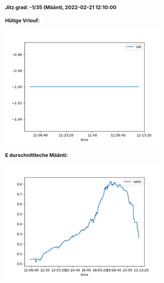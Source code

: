### Jitz grad: -1/35 (Määnti, 2022-02-21 12:10:00

### Hütige Vrlouf:
![Graph](Today.png)

### E durschnittleche Määnti:
![Graph](Määnti.png)
